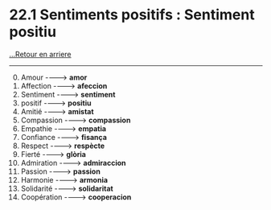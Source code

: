 # 22.1 Sentiments positifs : Sentiment positiu

[...Retour en arriere](../../../menu_fiches.md)

--- 

0. Amour  ----> **amor**
1. Affection  ----> **afeccion**
2. Sentiment  ----> **sentiment**
3. positif  ----> **positiu**
4. Amitié  ----> **amistat**
5. Compassion  ----> **compassion**
6. Empathie  ----> **empatia**
7. Confiance  ----> **fisança**
8. Respect  ----> **respècte**
9. Fierté  ----> **glòria**
10. Admiration  ----> **admiraccion**
11. Passion  ----> **passion**
12. Harmonie  ----> **armonia**
13. Solidarité  ----> **solidaritat**
14. Coopération  ----> **cooperacion**